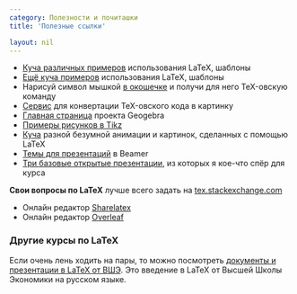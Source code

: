 ```yaml
---
category: Полезности и почиташки
title: 'Полезные ссылки'

layout: nil
---
```


*  [Куча различных примеров](http://www.latextemplates.com/) использования LaTeX, шаблоны
*  [Ещё куча примеров](https://www.overleaf.com/latex/templates) использования LaTeX, шаблоны
*  Нарисуй символ мышкой [в окошечке](http://detexify.kirelabs.org/classify.html) и получи для него TeX-овскую команду
*  [Сервис](http://latex2png.com/) для конвертации TeX-овского кода в картинку
*  [Главная страница](https://www.geogebra.org/cms/ru/) проекта Geogebra
*  [Примеры рисунков в Tikz](http://www.texample.net/tikz/)                
*  [Куча](http://tex.stackexchange.com/questions/158668/nice-scientific-pictures-show-off) разной безумной анимации и картинок, сделанных с помощью LaTeX
*  [Темы для презентаций](https://www.hartwork.org/beamer-theme-matrix/) в Beamer
*  [Три базовые открытые презентации](https://www.overleaf.com/latex/learn/free-online-introduction-to-latex-part-1#.V_o9Bh8xDqN), из которых я кое-что спёр для курса

**Свои вопросы по LaTeX** лучше всего задать на [tex.stackexchange.com](http://tex.stackexchange.com/)

* Онлайн редактор [Sharelatex](https://www.sharelatex.com/)
* Онлайн редактор [Overleaf](https://www.overleaf.com/)


### Другие курсы по LaTeX

Если очень лень ходить на пары, то можно посмотреть [документы и презентации в LaTeX от ВШЭ](https://www.coursera.org/learn/latex/home/welcome). Это введение в LaTeX от Высшей Школы Экономики на русском языке.



